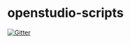 # openstudio-scripts

[![Gitter](https://badges.gitter.im/UnmetHours/openstudio-scripts.svg)](https://gitter.im/UnmetHours/openstudio-scripts?utm_source=badge&utm_medium=badge&utm_campaign=pr-badge&utm_content=badge)